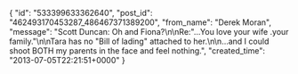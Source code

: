 {
   "id": "533399633362640",
   "post_id": "462493170453287_486467371389200",
   "from_name": "Derek Moran",
   "message": "Scott Duncan: Oh and Fiona?\n\nRe:\"...You love your wife .your family.\"\n\nTara has no \"Bill of lading\" attached to her.\n\n...and I could shoot BOTH my parents in the face and feel nothing.",
   "created_time": "2013-07-05T22:21:51+0000"
 }
